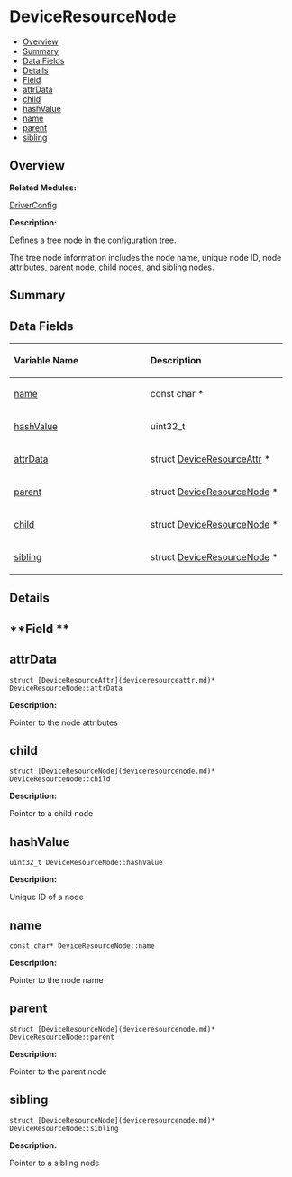 # DeviceResourceNode<a name="EN-US_TOPIC_0000001054598157"></a>

-   [Overview](#section165277185165631)
-   [Summary](#section813009472165631)
-   [Data Fields](#pub-attribs)
-   [Details](#section1825251284165631)
-   [Field](#section1057845482165631)
-   [attrData](#a7da5b6d00ceb2cd33d881a678bdb262b)
-   [child](#ae6104929f3cd35e811975ada3005fca9)
-   [hashValue](#a133894c208928b8ade08efb53beca314)
-   [name](#a991fdfa13e2af8b63c2506d9ed31fc0b)
-   [parent](#a765c15b3be1bfb1178173e1ed0df4062)
-   [sibling](#a484324bd4df5f2f9998ed0d58222e5ba)

## **Overview**<a name="section165277185165631"></a>

**Related Modules:**

[DriverConfig](driverconfig.md)

**Description:**

Defines a tree node in the configuration tree. 

The tree node information includes the node name, unique node ID, node attributes, parent node, child nodes, and sibling nodes. 

## **Summary**<a name="section813009472165631"></a>

## Data Fields<a name="pub-attribs"></a>

<a name="table2122028449165631"></a>
<table><thead align="left"><tr id="row1391070425165631"><th class="cellrowborder" valign="top" width="50%" id="mcps1.1.3.1.1"><p id="p1557891263165631"><a name="p1557891263165631"></a><a name="p1557891263165631"></a>Variable Name</p>
</th>
<th class="cellrowborder" valign="top" width="50%" id="mcps1.1.3.1.2"><p id="p706303206165631"><a name="p706303206165631"></a><a name="p706303206165631"></a>Description</p>
</th>
</tr>
</thead>
<tbody><tr id="row1525208272165631"><td class="cellrowborder" valign="top" width="50%" headers="mcps1.1.3.1.1 "><p id="p761102812165631"><a name="p761102812165631"></a><a name="p761102812165631"></a><a href="deviceresourcenode.md#a991fdfa13e2af8b63c2506d9ed31fc0b">name</a></p>
</td>
<td class="cellrowborder" valign="top" width="50%" headers="mcps1.1.3.1.2 "><p id="p1788259059165631"><a name="p1788259059165631"></a><a name="p1788259059165631"></a>const char * </p>
</td>
</tr>
<tr id="row1721887096165631"><td class="cellrowborder" valign="top" width="50%" headers="mcps1.1.3.1.1 "><p id="p912104342165631"><a name="p912104342165631"></a><a name="p912104342165631"></a><a href="deviceresourcenode.md#a133894c208928b8ade08efb53beca314">hashValue</a></p>
</td>
<td class="cellrowborder" valign="top" width="50%" headers="mcps1.1.3.1.2 "><p id="p318381563165631"><a name="p318381563165631"></a><a name="p318381563165631"></a>uint32_t </p>
</td>
</tr>
<tr id="row1707588692165631"><td class="cellrowborder" valign="top" width="50%" headers="mcps1.1.3.1.1 "><p id="p1652955444165631"><a name="p1652955444165631"></a><a name="p1652955444165631"></a><a href="deviceresourcenode.md#a7da5b6d00ceb2cd33d881a678bdb262b">attrData</a></p>
</td>
<td class="cellrowborder" valign="top" width="50%" headers="mcps1.1.3.1.2 "><p id="p535863394165631"><a name="p535863394165631"></a><a name="p535863394165631"></a>struct <a href="deviceresourceattr.md">DeviceResourceAttr</a> * </p>
</td>
</tr>
<tr id="row1593778752165631"><td class="cellrowborder" valign="top" width="50%" headers="mcps1.1.3.1.1 "><p id="p2139393402165631"><a name="p2139393402165631"></a><a name="p2139393402165631"></a><a href="deviceresourcenode.md#a765c15b3be1bfb1178173e1ed0df4062">parent</a></p>
</td>
<td class="cellrowborder" valign="top" width="50%" headers="mcps1.1.3.1.2 "><p id="p246106220165631"><a name="p246106220165631"></a><a name="p246106220165631"></a>struct <a href="deviceresourcenode.md">DeviceResourceNode</a> * </p>
</td>
</tr>
<tr id="row1765923409165631"><td class="cellrowborder" valign="top" width="50%" headers="mcps1.1.3.1.1 "><p id="p1458636910165631"><a name="p1458636910165631"></a><a name="p1458636910165631"></a><a href="deviceresourcenode.md#ae6104929f3cd35e811975ada3005fca9">child</a></p>
</td>
<td class="cellrowborder" valign="top" width="50%" headers="mcps1.1.3.1.2 "><p id="p466092981165631"><a name="p466092981165631"></a><a name="p466092981165631"></a>struct <a href="deviceresourcenode.md">DeviceResourceNode</a> * </p>
</td>
</tr>
<tr id="row102512204165631"><td class="cellrowborder" valign="top" width="50%" headers="mcps1.1.3.1.1 "><p id="p456871295165631"><a name="p456871295165631"></a><a name="p456871295165631"></a><a href="deviceresourcenode.md#a484324bd4df5f2f9998ed0d58222e5ba">sibling</a></p>
</td>
<td class="cellrowborder" valign="top" width="50%" headers="mcps1.1.3.1.2 "><p id="p1858620815165631"><a name="p1858620815165631"></a><a name="p1858620815165631"></a>struct <a href="deviceresourcenode.md">DeviceResourceNode</a> * </p>
</td>
</tr>
</tbody>
</table>

## **Details**<a name="section1825251284165631"></a>

## **Field **<a name="section1057845482165631"></a>

## attrData<a name="a7da5b6d00ceb2cd33d881a678bdb262b"></a>

```
struct [DeviceResourceAttr](deviceresourceattr.md)* DeviceResourceNode::attrData
```

 **Description:**

Pointer to the node attributes 

## child<a name="ae6104929f3cd35e811975ada3005fca9"></a>

```
struct [DeviceResourceNode](deviceresourcenode.md)* DeviceResourceNode::child
```

 **Description:**

Pointer to a child node 

## hashValue<a name="a133894c208928b8ade08efb53beca314"></a>

```
uint32_t DeviceResourceNode::hashValue
```

 **Description:**

Unique ID of a node 

## name<a name="a991fdfa13e2af8b63c2506d9ed31fc0b"></a>

```
const char* DeviceResourceNode::name
```

 **Description:**

Pointer to the node name 

## parent<a name="a765c15b3be1bfb1178173e1ed0df4062"></a>

```
struct [DeviceResourceNode](deviceresourcenode.md)* DeviceResourceNode::parent
```

 **Description:**

Pointer to the parent node 

## sibling<a name="a484324bd4df5f2f9998ed0d58222e5ba"></a>

```
struct [DeviceResourceNode](deviceresourcenode.md)* DeviceResourceNode::sibling
```

 **Description:**

Pointer to a sibling node 


